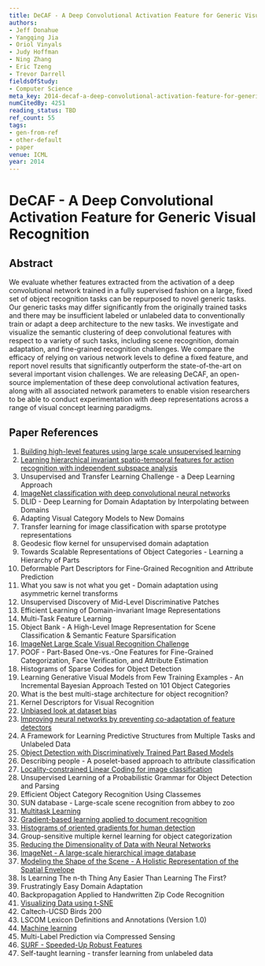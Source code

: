 ```yaml
---
title: DeCAF - A Deep Convolutional Activation Feature for Generic Visual Recognition
authors:
- Jeff Donahue
- Yangqing Jia
- Oriol Vinyals
- Judy Hoffman
- Ning Zhang
- Eric Tzeng
- Trevor Darrell
fieldsOfStudy:
- Computer Science
meta_key: 2014-decaf-a-deep-convolutional-activation-feature-for-generic-visual-recognition
numCitedBy: 4251
reading_status: TBD
ref_count: 55
tags:
- gen-from-ref
- other-default
- paper
venue: ICML
year: 2014
---
```


# DeCAF - A Deep Convolutional Activation Feature for Generic Visual Recognition

## Abstract

We evaluate whether features extracted from the activation of a deep convolutional network trained in a fully supervised fashion on a large, fixed set of object recognition tasks can be repurposed to novel generic tasks. Our generic tasks may differ significantly from the originally trained tasks and there may be insufficient labeled or unlabeled data to conventionally train or adapt a deep architecture to the new tasks. We investigate and visualize the semantic clustering of deep convolutional features with respect to a variety of such tasks, including scene recognition, domain adaptation, and fine-grained recognition challenges. We compare the efficacy of relying on various network levels to define a fixed feature, and report novel results that significantly outperform the state-of-the-art on several important vision challenges. We are releasing DeCAF, an open-source implementation of these deep convolutional activation features, along with all associated network parameters to enable vision researchers to be able to conduct experimentation with deep representations across a range of visual concept learning paradigms.

## Paper References

1. [Building high-level features using large scale unsupervised learning](2013-building-high-level-features-using-large-scale-unsupervised-learning)
2. [Learning hierarchical invariant spatio-temporal features for action recognition with independent subspace analysis](2011-learning-hierarchical-invariant-spatio-temporal-features-for-action-recognition-with-independent-subspace-analysis)
3. Unsupervised and Transfer Learning Challenge - a Deep Learning Approach
4. [ImageNet classification with deep convolutional neural networks](2012-alexnet.md)
5. DLID - Deep Learning for Domain Adaptation by Interpolating between Domains
6. Adapting Visual Category Models to New Domains
7. Transfer learning for image classification with sparse prototype representations
8. Geodesic flow kernel for unsupervised domain adaptation
9. Towards Scalable Representations of Object Categories - Learning a Hierarchy of Parts
10. Deformable Part Descriptors for Fine-Grained Recognition and Attribute Prediction
11. What you saw is not what you get - Domain adaptation using asymmetric kernel transforms
12. Unsupervised Discovery of Mid-Level Discriminative Patches
13. Efficient Learning of Domain-invariant Image Representations
14. Multi-Task Feature Learning
15. Object Bank - A High-Level Image Representation for Scene Classification & Semantic Feature Sparsification
16. [ImageNet Large Scale Visual Recognition Challenge](2015-imagenet-large-scale-visual-recognition-challenge)
17. POOF - Part-Based One-vs.-One Features for Fine-Grained Categorization, Face Verification, and Attribute Estimation
18. Histograms of Sparse Codes for Object Detection
19. Learning Generative Visual Models from Few Training Examples - An Incremental Bayesian Approach Tested on 101 Object Categories
20. What is the best multi-stage architecture for object recognition?
21. Kernel Descriptors for Visual Recognition
22. [Unbiased look at dataset bias](2011-unbiased-look-at-dataset-bias)
23. [Improving neural networks by preventing co-adaptation of feature detectors](2012-improving-neural-networks-by-preventing-co-adaptation-of-feature-detectors)
24. A Framework for Learning Predictive Structures from Multiple Tasks and Unlabeled Data
25. [Object Detection with Discriminatively Trained Part Based Models](2009-object-detection-with-discriminatively-trained-part-based-models)
26. Describing people - A poselet-based approach to attribute classification
27. [Locality-constrained Linear Coding for image classification](2010-locality-constrained-linear-coding-for-image-classification)
28. Unsupervised Learning of a Probabilistic Grammar for Object Detection and Parsing
29. Efficient Object Category Recognition Using Classemes
30. SUN database - Large-scale scene recognition from abbey to zoo
31. [Multitask Learning](2004-multitask-learning)
32. [Gradient-based learning applied to document recognition](1998-lenet5.md)
33. [Histograms of oriented gradients for human detection](2005-histograms-of-oriented-gradients-for-human-detection)
34. Group-sensitive multiple kernel learning for object categorization
35. [Reducing the Dimensionality of Data with Neural Networks](2006-reducing-the-dimensionality-of-data-with-neural-networks)
36. [ImageNet - A large-scale hierarchical image database](2009-imagenet-a-large-scale-hierarchical-image-database)
37. [Modeling the Shape of the Scene - A Holistic Representation of the Spatial Envelope](2004-modeling-the-shape-of-the-scene-a-holistic-representation-of-the-spatial-envelope)
38. Is Learning The n-th Thing Any Easier Than Learning The First?
39. Frustratingly Easy Domain Adaptation
40. Backpropagation Applied to Handwritten Zip Code Recognition
41. [Visualizing Data using t-SNE](2008-visualizing-data-using-t-sne)
42. Caltech-UCSD Birds 200
43. LSCOM Lexicon Definitions and Annotations (Version 1.0)
44. [Machine learning](1996-machine-learning)
45. Multi-Label Prediction via Compressed Sensing
46. [SURF - Speeded-Up Robust Features](2009-surf-speeded-up-robust-features)
47. Self-taught learning - transfer learning from unlabeled data
